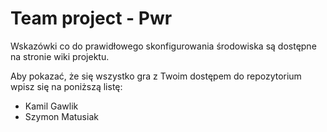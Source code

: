 # Team project - Pwr

Wskazówki co do prawidłowego skonfigurowania środowiska są dostępne na stronie wiki projektu.

Aby pokazać, że się wszystko gra z Twoim dostępem do repozytorium wpisz się na poniższą listę:
+ Kamil Gawlik
+ Szymon Matusiak
